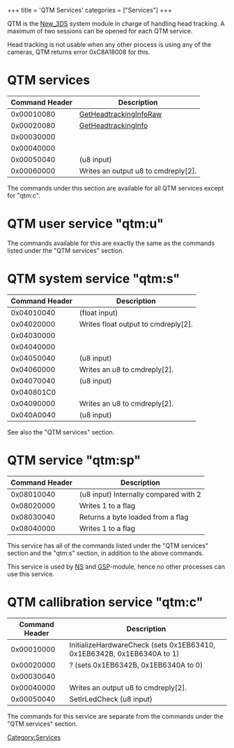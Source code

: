 +++
title = 'QTM Services'
categories = ["Services"]
+++

QTM is the [New_3DS](New_3DS "wikilink") system module in charge of
handling head tracking. A maximum of two sessions can be opened for each
QTM service.

Head tracking is not usable when any other process is using any of the
cameras, QTM returns error 0xC8A18008 for this.

# QTM services

| Command Header | Description                                                     |
|----------------|-----------------------------------------------------------------|
| 0x00010080     | [GetHeadtrackingInfoRaw](QTM:GetHeadtrackingInfoRaw "wikilink") |
| 0x00020080     | [GetHeadtrackingInfo](QTM:GetHeadtrackingInfo "wikilink")       |
| 0x00030000     |                                                                 |
| 0x00040000     |                                                                 |
| 0x00050040     | (u8 input)                                                      |
| 0x00060000     | Writes an output u8 to cmdreply\[2\].                           |

The commands under this section are available for all QTM services
except for "qtm:c".

# QTM user service "qtm:u"

The commands available for this are exactly the same as the commands
listed under the "QTM services" section.

# QTM system service "qtm:s"

| Command Header | Description                           |
|----------------|---------------------------------------|
| 0x04010040     | (float input)                         |
| 0x04020000     | Writes float output to cmdreply\[2\]. |
| 0x04030000     |                                       |
| 0x04040000     |                                       |
| 0x04050040     | (u8 input)                            |
| 0x04060000     | Writes an u8 to cmdreply\[2\].        |
| 0x04070040     | (u8 input)                            |
| 0x040801C0     |                                       |
| 0x04090000     | Writes an u8 to cmdreply\[2\].        |
| 0x040A0040     | (u8 input)                            |

See also the "QTM services" section.

# QTM service "qtm:sp"

| Command Header | Description                           |
|----------------|---------------------------------------|
| 0x08010040     | (u8 input) Internally compared with 2 |
| 0x08020000     | Writes 1 to a flag                    |
| 0x08030040     | Returns a byte loaded from a flag     |
| 0x08040000     | Writes 1 to a flag                    |

This service has all of the commands listed under the "QTM services"
section and the "qtm:s" section, in addition to the above commands.

This service is used by [NS](NS "wikilink") and
[GSP](GSP_Services "wikilink")-module, hence no other processes can use
this service.

# QTM callibration service "qtm:c"

| Command Header | Description                                                            |
|----------------|------------------------------------------------------------------------|
| 0x00010000     | InitializeHardwareCheck (sets 0x1EB63410, 0x1EB6342B, 0x1EB6340A to 1) |
| 0x00020000     | ? (sets 0x1EB6342B, 0x1EB6340A to 0)                                   |
| 0x00030040     |                                                                        |
| 0x00040000     | Writes an output u8 to cmdreply\[2\].                                  |
| 0x00050040     | SetIrLedCheck (u8 input)                                               |

The commands for this service are separate from the commands under the
"QTM services" section.

[Category:Services](Category:Services "wikilink")